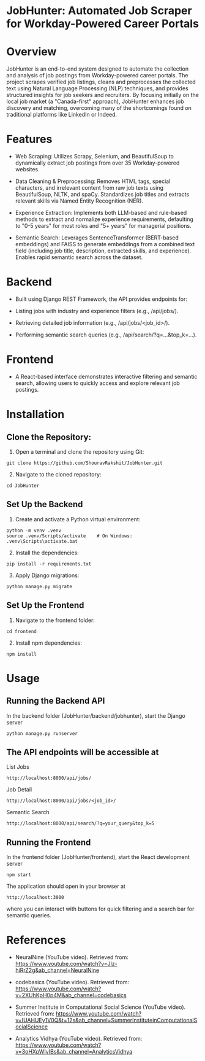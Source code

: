 # **JobHunter: Automated Job Scraper for Workday-Powered Career Portals**

# **Overview**
JobHunter is an end-to-end system designed to automate the collection and analysis of job postings from Workday-powered career portals. The project scrapes verified job listings, cleans and preprocesses the collected text using Natural Language Processing (NLP) techniques, and provides structured insights for job seekers and recruiters. By focusing initially on the local job market (a "Canada-first" approach), JobHunter enhances job discovery and matching, overcoming many of the shortcomings found on traditional platforms like LinkedIn or Indeed.

# **Features**
- Web Scraping:
Utilizes Scrapy, Selenium, and BeautifulSoup to dynamically extract job postings from over 35 Workday-powered websites.

- Data Cleaning & Preprocessing:
Removes HTML tags, special characters, and irrelevant content from raw job texts using BeautifulSoup, NLTK, and spaCy. Standardizes job titles and extracts relevant skills via Named Entity Recognition (NER).

- Experience Extraction:
Implements both LLM-based and rule-based methods to extract and normalize experience requirements, defaulting to "0-5 years" for most roles and "5+ years" for managerial positions.

- Semantic Search:
Leverages SentenceTransformer (BERT-based embeddings) and FAISS to generate embeddings from a combined text field (including job title, description, extracted skills, and experience). Enables rapid semantic search across the dataset.

# **Backend**
- Built using Django REST Framework, the API provides endpoints for:

- Listing jobs with industry and experience filters (e.g., /api/jobs/).

- Retrieving detailed job information (e.g., /api/jobs/<job_id>/).

- Performing semantic search queries (e.g., /api/search/?q=...&top_k=...).

# **Frontend**
- A React-based interface demonstrates interactive filtering and semantic search, allowing users to quickly access and explore relevant job postings.


# **Installation**
## Clone the Repository:

1. Open a terminal and clone the repository using Git:

```
git clone https://github.com/ShouravRakshit/JobHunter.git
```

2. Navigate to the cloned repository:
```
cd JobHunter
```

## Set Up the Backend

1. Create and activate a Python virtual environment:

```
python -m venv .venv
source .venv/Scripts/activate    # On Windows: .venv\Scripts\activate.bat
```

2. Install the dependencies:

```
pip install -r requirements.txt
```

3. Apply Django migrations:

```
python manage.py migrate
```

## Set Up the Frontend

1. Navigate to the frontend folder:
```
cd frontend
```

2. Install npm dependencies:
```
npm install
```

# **Usage**

## Running the Backend API
In the backend folder (JobHunter/backend/jobhunter), start the Django server
```
python manage.py runserver
```

## The API endpoints will be accessible at

List Jobs
```
http://localhost:8000/api/jobs/
```

Job Detail
```
http://localhost:8000/api/jobs/<job_id>/
```
Semantic Search
```
http://localhost:8000/api/search/?q=your_query&top_k=5
```

## Running the Frontend
In the frontend folder (JobHunter/frontend), start the React development server
```
npm start
```

The application should open in your browser at 
```
http://localhost:3000
```
where you can interact with buttons for quick filtering and a search bar for semantic queries.

# **References**
- NeuralNine (YouTube video). Retrieved from: https://www.youtube.com/watch?v=JIz-hiRrZ2g&ab_channel=NeuralNine

- codebasics (YouTube video). Retrieved from: https://www.youtube.com/watch?v=2XUhKpH0p4M&ab_channel=codebasics

- Summer Institute in Computational Social Science (YouTube video). Retrieved from: https://www.youtube.com/watch?v=IUAHUEy1V0Q&t=12s&ab_channel=SummerInstituteinComputationalSocialScience

- Analytics Vidhya (YouTube video). Retrieved from: https://www.youtube.com/watch?v=3oHXpWIvIBs&ab_channel=AnalyticsVidhya
